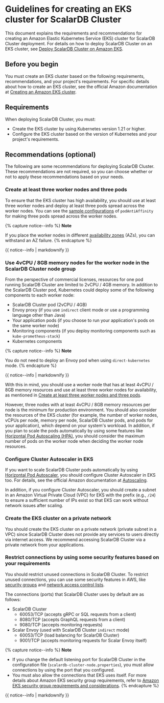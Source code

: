 # Guidelines for creating an EKS cluster for ScalarDB Cluster

This document explains the requirements and recommendations for creating an Amazon Elastic Kubernetes Service (EKS) cluster for ScalarDB Cluster deployment. For details on how to deploy ScalarDB Cluster on an EKS cluster, see [Deploy ScalarDB Cluster on Amazon EKS](ManualDeploymentGuideScalarDBClusterOnEKS.md).

## Before you begin

You must create an EKS cluster based on the following requirements, recommendations, and your project's requirements. For specific details about how to create an EKS cluster, see the official Amazon documentation at [Creating an Amazon EKS cluster](https://docs.aws.amazon.com/eks/latest/userguide/create-cluster.html).

## Requirements

When deploying ScalarDB Cluster, you must:

* Create the EKS cluster by using Kubernetes version 1.21 or higher.
* Configure the EKS cluster based on the version of Kubernetes and your project's requirements.

## Recommendations (optional)

The following are some recommendations for deploying ScalarDB Cluster. These recommendations are not required, so you can choose whether or not to apply these recommendations based on your needs.

### Create at least three worker nodes and three pods

To ensure that the EKS cluster has high availability, you should use at least three worker nodes and deploy at least three pods spread across the worker nodes. You can see the [sample configurations](../conf/scalardb-cluster-custom-values-indirect-mode.yaml) of `podAntiAffinity` for making three pods spread across the worker nodes.

{% capture notice--info %}
**Note**

If you place the worker nodes in different [availability zones](https://docs.aws.amazon.com/AWSEC2/latest/UserGuide/using-regions-availability-zones.html) (AZs), you can withstand an AZ failure.
{% endcapture %}

<div class="notice--info">{{ notice--info | markdownify }}</div>

### Use 4vCPU / 8GB memory nodes for the worker node in the ScalarDB Cluster node group

From the perspective of commercial licenses, resources for one pod running ScalarDB Cluster are limited to 2vCPU / 4GB memory. In addition to the ScalarDB Cluster pod, Kubernetes could deploy some of the following components to each worker node:

* ScalarDB Cluster pod (2vCPU / 4GB)
* Envoy proxy (if you use `indirect` client mode or use a programming language other than Java)
* Your application pods (if you choose to run your application's pods on the same worker node)
* Monitoring components (if you deploy monitoring components such as `kube-prometheus-stack`)
* Kubernetes components

{% capture notice--info %}
**Note**

You do not need to deploy an Envoy pod when using `direct-kubernetes` mode.
{% endcapture %}

<div class="notice--info">{{ notice--info | markdownify }}</div>

With this in mind, you should use a worker node that has at least 4vCPU / 8GB memory resources and use at least three worker nodes for availability, as mentioned in [Create at least three worker nodes and three pods](#create-at-least-three-worker-nodes-and-three-pods).

However, three nodes with at least 4vCPU / 8GB memory resources per node is the minimum for production environment. You should also consider the resources of the EKS cluster (for example, the number of worker nodes, vCPUs per node, memory per node, ScalarDB Cluster pods, and pods for your application), which depend on your system's workload. In addition, if you plan to scale the pods automatically by using some features like [Horizontal Pod Autoscaling (HPA)](https://kubernetes.io/docs/tasks/run-application/horizontal-pod-autoscale/), you should consider the maximum number of pods on the worker node when deciding the worker node resources.

### Configure Cluster Autoscaler in EKS

If you want to scale ScalarDB Cluster pods automatically by using [Horizontal Pod Autoscaler](https://docs.aws.amazon.com/eks/latest/userguide/horizontal-pod-autoscaler.html), you should configure Cluster Autoscaler in EKS too. For details, see the official Amazon documentation at [Autoscaling](https://docs.aws.amazon.com/eks/latest/userguide/autoscaling.html#cluster-autoscaler).

In addition, if you configure Cluster Autoscaler, you should create a subnet in an Amazon Virtual Private Cloud (VPC) for EKS with the prefix (e.g., `/24`) to ensure a sufficient number of IPs exist so that EKS can work without network issues after scaling.

### Create the EKS cluster on a private network

You should create the EKS cluster on a private network (private subnet in a VPC) since ScalarDB Cluster does not provide any services to users directly via internet access. We recommend accessing ScalarDB Cluster via a private network from your applications.

### Restrict connections by using some security features based on your requirements

You should restrict unused connections in ScalarDB Cluster. To restrict unused connections, you can use some security features in AWS, like [security groups](https://docs.aws.amazon.com/vpc/latest/userguide/VPC_SecurityGroups.html) and [network access control lists](https://docs.aws.amazon.com/vpc/latest/userguide/vpc-network-acls.html).

The connections (ports) that ScalarDB Cluster uses by default are as follows:

* ScalarDB Cluster
    * 60053/TCP (accepts gRPC or SQL requests from a client)
    * 8080/TCP (accepts GraphQL requests from a client)
    * 9080/TCP (accepts monitoring requests)
* Scalar Envoy (used with ScalarDB Cluster `indirect` mode)
    * 60053/TCP (load balancing for ScalarDB Cluster)
    * 9001/TCP (accepts monitoring requests for Scalar Envoy itself)

{% capture notice--info %}
**Note**

- If you change the default listening port for ScalarDB Cluster in the configuration file (`scalardb-cluster-node.properties`), you must allow connections by using the port that you configured.
- You must also allow the connections that EKS uses itself. For more details about Amazon EKS security group requirements, refer to [Amazon EKS security group requirements and considerations](https://docs.aws.amazon.com/eks/latest/userguide/sec-group-reqs.html).
{% endcapture %}

<div class="notice--info">{{ notice--info | markdownify }}</div>
